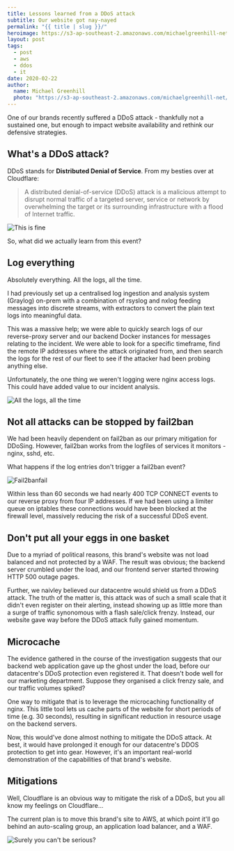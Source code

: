 ```yaml
---
title: Lessons learned from a DDoS attack
subtitle: Our website got nay-nayed
permalink: "{{ title | slug }}/"
heroimage: https://s3-ap-southeast-2.amazonaws.com/michaelgreenhill-net/cdn/2020/02/ddos.png
layout: post
tags:
  - post
  - aws
  - ddos
  - it
date: 2020-02-22
author: 
  name: Michael Greenhill
  photo: "https://s3-ap-southeast-2.amazonaws.com/michaelgreenhill-net/cdn/2020/02/download.png"
---
```


One of our brands recently suffered a DDoS attack - thankfully not a sustained one, but enough to impact website availability and rethink our defensive strategies.

## What's a DDoS attack?

DDoS stands for **Distributed Denial of Service**. From my besties over at Cloudflare:

> A distributed denial-of-service (DDoS) attack is a malicious attempt to disrupt normal traffic of a targeted server, service or network by overwhelming the target or its surrounding infrastructure with a flood of Internet traffic.

![This is fine](https://media2.giphy.com/media/AhjXalGPAfJg4/giphy.webp)

So, what did we actually learn from this event?

## Log everything

Absolutely everything. All the logs, all the time.

I had previously set up a centralised log ingestion and analysis system (Graylog) on-prem with a combination of rsyslog and nxlog feeding messages into discrete streams, with extractors to convert the plain text logs into meaningful data.

This was a massive help; we were able to quickly search logs of our reverse-proxy server and our backend Docker instances for messages relating to the incident. We were able to look for a specific timeframe, find the remote IP addresses where the attack originated from, and then search the logs for the rest of our fleet to see if the attacker had been probing anything else.

Unfortunately, the one thing we weren't logging were nginx access logs. This could have added value to our incident analysis.

![All the logs, all the time](https://s3-ap-southeast-2.amazonaws.com/michaelgreenhill-net/cdn/2020/02/image-9.png)

## Not all attacks can be stopped by fail2ban

We had been heavily dependent on fail2ban as our primary mitigation for DDoSing. However, fail2ban works from the logfiles of services it monitors - nginx, sshd, etc.

What happens if the log entries don't trigger a fail2ban event?

![Fail2banfail](https://s3-ap-southeast-2.amazonaws.com/michaelgreenhill-net/cdn/2020/02/image-10.png)

Within less than 60 seconds we had nearly 400 TCP CONNECT events to our reverse proxy from four IP addresses. If we had been using a limiter queue on iptables these connections would have been blocked at the firewall level, massively reducing the risk of a successful DDoS event.

## Don't put all your eggs in one basket

Due to a myriad of political reasons, this brand's website was not load balanced and not protected by a WAF. The result was obvious; the backend server crumbled under the load, and our frontend server started throwing HTTP 500 outage pages.

Further, we naivley believed our datacentre would shield us from a DDoS attack. The truth of the matter is, this attack was of such a small scale that it didn't even register on their alerting, instead showing up as little more than a surge of traffic synonomous with a flash sale/click frenzy. Instead, our website gave way before the DDoS attack fully gained momentum.

## Microcache

The evidence gathered in the course of the investigation suggests that our backend web application gave up the ghost under the load, before our datacentre's DDoS protection even registered it. That doesn't bode well for our marketing department. Suppose they organised a click frenzy sale, and our traffic volumes spiked?

One way to mitigate that is to leverage the microcaching functionality of nginx. This little tool lets us cache parts of the website for short periods of time (e.g. 30 seconds), resulting in significant reduction in resource usage on the backend servers.

Now, this would've done almost nothing to mitigate the DDoS attack. At best, it would have prolonged it enough for our datacentre's DDOS protection to get into gear. However, it's an important real-world demonstration of the capabilities of that brand's website.

## Mitigations

Well, Cloudflare is an obvious way to mitigate the risk of a DDoS, but you all know my feelings on Cloudflare...

The current plan is to move this brand's site to AWS, at which point it'll go behind an auto-scaling group, an application load balancer, and a WAF.

![Surely you can't be serious?](https://media1.giphy.com/media/wvWJOoYmFnSp2/giphy.webp)